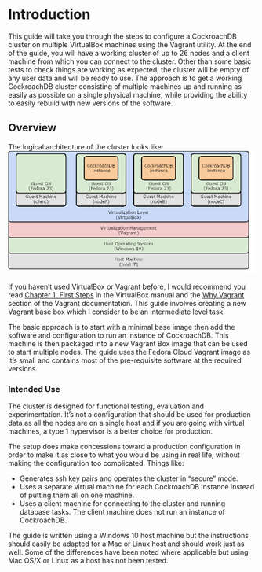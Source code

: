 # Introduction

This guide will take you through the steps to configure a CockroachDB cluster on multiple VirtualBox machines using the Vagrant utility. At the end of the guide, you will have a working cluster of up to 26 nodes and a client machine from which you can connect to the cluster. Other than some basic tests to check things are working as expected, the cluster will be empty of any user data and will be ready to use. 
The approach is to get a working CockroachDB cluster consisting of multiple machines up and running as easily as possible on a single physical machine, while providing the ability to easily rebuild with new versions of the software.


## Overview

The logical architecture of the cluster looks like:
![logical architecture image](images/virtualbox_architecture.png)

If you haven’t used VirtualBox or Vagrant before, I would recommend you read [Chapter 1. First Steps](https://www.virtualbox.org/manual/ch01.html) in the VirtualBox manual and the [Why Vagrant](https://www.vagrantup.com/docs/why-vagrant/index.html) section of the Vagrant documentation. This guide involves creating a new Vagrant base box which I consider to be an intermediate level task.

The basic approach is to start with a minimal base image then add the software and configuration to run an instance of CockroachDB. This machine is then packaged into a new Vagrant Box image that can be used to start multiple nodes. The guide uses the Fedora Cloud Vagrant image as it’s small and contains most of the pre-requisite software at the required versions. 

### Intended Use

The cluster is designed for functional testing, evaluation and experimentation. It’s not a configuration that should be used for production data as all the nodes are on a single host and if you are going with virtual machines, a type 1 hypervisor is a better choice for production. 

The setup does make concessions toward a production configuration in order to make it as close to what you would be using in real life, without making the configuration too complicated. Things like:

* Generates ssh key pairs and operates the cluster in “secure” mode.
* Uses a separate virtual machine for each CockroachDB instance instead of putting them all on one machine.
* Uses a client machine for connecting to the cluster and running database tasks. The client machine does not run an instance of CockroachDB.

The guide is written using a Windows 10 host machine but the instructions should easily be adapted for a Mac or Linux host and should work just as well. Some of the differences have been noted where applicable but using Mac OS/X or Linux as a host has not been tested.
